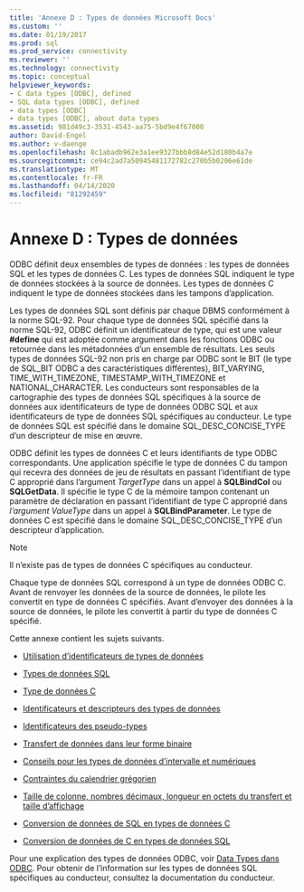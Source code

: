 ```yaml
---
title: 'Annexe D : Types de données Microsoft Docs'
ms.custom: ''
ms.date: 01/19/2017
ms.prod: sql
ms.prod_service: connectivity
ms.reviewer: ''
ms.technology: connectivity
ms.topic: conceptual
helpviewer_keywords:
- C data types [ODBC], defined
- SQL data types [ODBC], defined
- data types [ODBC]
- data types [ODBC], about data types
ms.assetid: 981d49c3-3531-4543-aa75-5bd9e4f67000
author: David-Engel
ms.author: v-daenge
ms.openlocfilehash: 8c1abadb962e3a1ee9327bbb8d84e52d180b4a7e
ms.sourcegitcommit: ce94c2ad7a50945481172782c270b5b0206e61de
ms.translationtype: MT
ms.contentlocale: fr-FR
ms.lasthandoff: 04/14/2020
ms.locfileid: "81292459"
---
```

# <a name="appendix-d-data-types"></a>Annexe D : Types de données
ODBC définit deux ensembles de types de données : les types de données SQL et les types de données C. Les types de données SQL indiquent le type de données stockées à la source de données. Les types de données C indiquent le type de données stockées dans les tampons d’application.  
  
 Les types de données SQL sont définis par chaque DBMS conformément à la norme SQL-92. Pour chaque type de données SQL spécifié dans la norme SQL-92, ODBC définit un identificateur de type, qui est une valeur **#define** qui est adoptée comme argument dans les fonctions ODBC ou retournée dans les métadonnées d’un ensemble de résultats. Les seuls types de données SQL-92 non pris en charge par ODBC sont le BIT (le type de SQL_BIT ODBC a des caractéristiques différentes), BIT_VARYING, TIME_WITH_TIMEZONE, TIMESTAMP_WITH_TIMEZONE et NATIONAL_CHARACTER. Les conducteurs sont responsables de la cartographie des types de données SQL spécifiques à la source de données aux identificateurs de type de données ODBC SQL et aux identificateurs de type de données SQL spécifiques au conducteur. Le type de données SQL est spécifié dans le domaine SQL_DESC_CONCISE_TYPE d’un descripteur de mise en œuvre.  
  
 ODBC définit les types de données C et leurs identifiants de type ODBC correspondants. Une application spécifie le type de données C du tampon qui recevra des données de jeu de résultats en passant l’identifiant de type C approprié dans l’argument *TargetType* dans un appel à **SQLBindCol** ou **SQLGetData**. Il spécifie le type C de la mémoire tampon contenant un paramètre de déclaration en passant l’identifiant de type C approprié dans *l’argument ValueType* dans un appel à **SQLBindParameter**. Le type de données C est spécifié dans le domaine SQL_DESC_CONCISE_TYPE d’un descripteur d’application.  
  
> [!NOTE]  
>  Il n’existe pas de types de données C spécifiques au conducteur.  
  
 Chaque type de données SQL correspond à un type de données ODBC C. Avant de renvoyer les données de la source de données, le pilote les convertit en type de données C spécifiés. Avant d’envoyer des données à la source de données, le pilote les convertit à partir du type de données C spécifié.  
  
 Cette annexe contient les sujets suivants.  
  
-   [Utilisation d’identificateurs de types de données](../../../odbc/reference/appendixes/using-data-type-identifiers.md)  
  
-   [Types de données SQL](../../../odbc/reference/appendixes/sql-data-types.md)  
  
-   [Type de données C](../../../odbc/reference/appendixes/c-data-types.md)  
  
-   [Identificateurs et descripteurs des types de données](../../../odbc/reference/appendixes/data-type-identifiers-and-descriptors.md)  
  
-   [Identificateurs des pseudo-types](../../../odbc/reference/appendixes/pseudo-type-identifiers.md)  
  
-   [Transfert de données dans leur forme binaire](../../../odbc/reference/appendixes/transferring-data-in-its-binary-form.md)  
  
-   [Conseils pour les types de données d’intervalle et numériques](../../../odbc/reference/appendixes/guidelines-for-interval-and-numeric-data-types.md)  
  
-   [Contraintes du calendrier grégorien](../../../odbc/reference/appendixes/constraints-of-the-gregorian-calendar.md)  
  
-   [Taille de colonne, nombres décimaux, longueur en octets du transfert et taille d’affichage](../../../odbc/reference/appendixes/column-size-decimal-digits-transfer-octet-length-and-display-size.md)  
  
-   [Conversion de données de SQL en types de données C](../../../odbc/reference/appendixes/converting-data-from-sql-to-c-data-types.md)  
  
-   [Conversion de données de C en types de données SQL](../../../odbc/reference/appendixes/converting-data-from-c-to-sql-data-types.md)  
  
 Pour une explication des types de données ODBC, voir [Data Types dans ODBC](../../../odbc/reference/develop-app/data-types-in-odbc.md). Pour obtenir de l’information sur les types de données SQL spécifiques au conducteur, consultez la documentation du conducteur.
